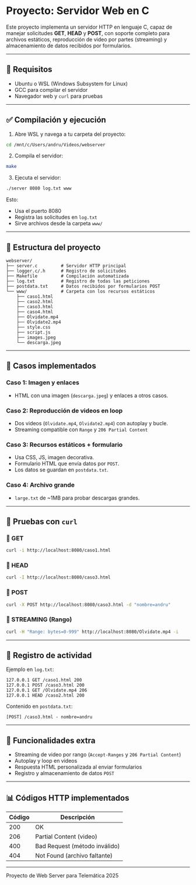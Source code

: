 # Proyecto: Servidor Web en C

Este proyecto implementa un servidor HTTP en lenguaje C, capaz de manejar solicitudes **GET**, **HEAD** y **POST**, con soporte completo para archivos estáticos, reproducción de video por partes (streaming) y almacenamiento de datos recibidos por formularios.

---

## 🔧 Requisitos

- Ubuntu o WSL (Windows Subsystem for Linux)
- GCC para compilar el servidor
- Navegador web y `curl` para pruebas

---

## ✅ Compilación y ejecución

1. Abre WSL y navega a tu carpeta del proyecto:

```bash
cd /mnt/c/Users/andru/Videos/webserver
```

2. Compila el servidor:

```bash
make
```

3. Ejecuta el servidor:

```bash
./server 8080 log.txt www
```

Esto:
- Usa el puerto 8080
- Registra las solicitudes en `log.txt`
- Sirve archivos desde la carpeta `www/`

---

## 📁 Estructura del proyecto

```
webserver/
├── server.c         # Servidor HTTP principal
├── logger.c/.h      # Registro de solicitudes
├── Makefile         # Compilación automatizada
├── log.txt          # Registro de todas las peticiones
├── postdata.txt     # Datos recibidos por formularios POST
└── www/             # Carpeta con los recursos estáticos
    ├── caso1.html
    ├── caso2.html
    ├── caso3.html
    ├── caso4.html
    ├── Olvidate.mp4
    ├── Olvidate2.mp4
    ├── style.css
    ├── script.js
    ├── images.jpeg
    └── descarga.jpeg
```

---

## 🔄 Casos implementados

### Caso 1: Imagen y enlaces
- HTML con una imagen (`descarga.jpeg`) y enlaces a otros casos.

### Caso 2: Reproducción de videos en loop
- Dos videos (`Olvidate.mp4`, `Olvidate2.mp4`) con autoplay y bucle.
- Streaming compatible con `Range` y `206 Partial Content`

### Caso 3: Recursos estáticos + formulario
- Usa CSS, JS, imagen decorativa.
- Formulario HTML que envía datos por `POST`.
- Los datos se guardan en `postdata.txt`.

### Caso 4: Archivo grande
- `large.txt` de ~1MB para probar descargas grandes.

---

## 🔀 Pruebas con `curl`

### 🔷 GET
```bash
curl -i http://localhost:8080/caso1.html
```

### 🔷 HEAD
```bash
curl -I http://localhost:8080/caso3.html
```

### 🔷 POST
```bash
curl -X POST http://localhost:8080/caso3.html -d "nombre=andru"
```

### 🔷 STREAMING (Rango)
```bash
curl -H "Range: bytes=0-999" http://localhost:8080/Olvidate.mp4 -i
```

---

## 🔮 Registro de actividad

Ejemplo en `log.txt`:
```
127.0.0.1 GET /caso1.html 200
127.0.0.1 POST /caso3.html 200
127.0.0.1 GET /Olvidate.mp4 206
127.0.0.1 HEAD /caso2.html 200
```

Contenido en `postdata.txt`:
```
[POST] /caso3.html - nombre=andru
```

---

## 🚀 Funcionalidades extra
- Streaming de video por rango (`Accept-Ranges` y `206 Partial Content`)
- Autoplay y loop en videos
- Respuesta HTML personalizada al enviar formularios
- Registro y almacenamiento de datos `POST`

---

## 📊 Códigos HTTP implementados

| Código | Descripción                  |
|--------|------------------------------|
| 200    | OK                          |
| 206    | Partial Content (video)     |
| 400    | Bad Request (método inválido) |
| 404    | Not Found (archivo faltante)|

---

Proyecto de Web Server para Telemática 2025

